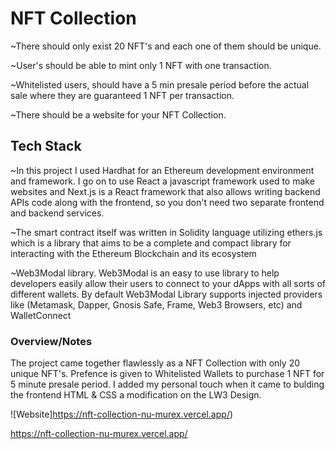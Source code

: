 # NFT Collection
 
  ~There should only exist 20 NFT's and each one of them should be unique.
  
  ~User's should be able to mint only 1 NFT with one transaction.
  
  ~Whitelisted users, should have a 5 min presale period before the actual sale where they are guaranteed 1 NFT per transaction.
  
  ~There should be a website for your NFT Collection.
  
  
 ## Tech Stack
 
   ~In this project I used Hardhat for an Ethereum development environment and framework.  I go on to use React a javascript framework used to make websites and Next.js      is a React framework that also allows writing backend APIs code along with the frontend, so you don't need two separate frontend and backend services.
   
   ~The smart contract itself was written in Solidity language utilizing ethers.js which is a library that aims to be a complete and compact library for interacting with    the Ethereum Blockchain and its ecosystem
  
   ~Web3Modal library. Web3Modal is an easy to use library to help developers easily allow their users to connect to your dApps with all sorts of different wallets. By      default Web3Modal Library supports injected providers like (Metamask, Dapper, Gnosis Safe, Frame, Web3 Browsers, etc) and WalletConnect
  
  ### Overview/Notes
  
  The project came together flawlessly as a NFT Collection with only 20 unique NFT's.  Prefence is given to Whitelisted Wallets to purchase 1 NFT for 
  5 minute presale period. I added my personal touch when it came to bulding the frontend HTML & CSS a modification on the LW3 Design.
  
  ![Website]https://nft-collection-nu-murex.vercel.app/)
  
  https://nft-collection-nu-murex.vercel.app/
 
